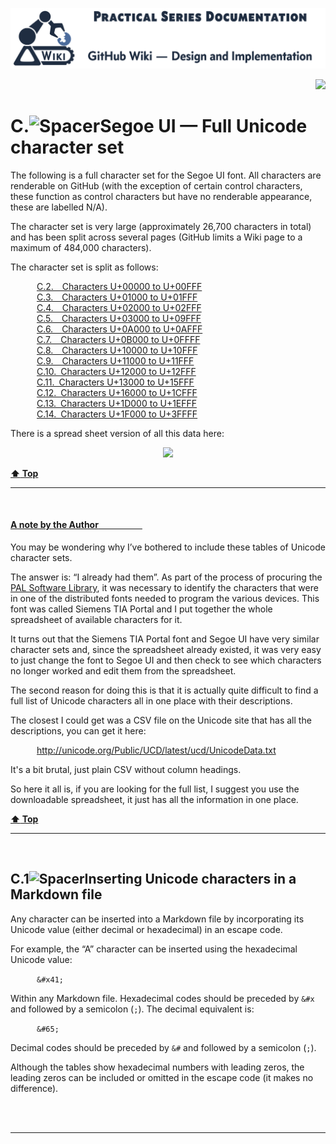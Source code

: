 <a name="idtop"></a><!-- 🟢TOP OF PAGE - MARKER  (BLANK LINE BELOW)   -->

<img width="896px" src="../ps-github-wiki-logo.svg" alt="PAL Logo showing Wiki Documentation heading"><!-- 🟢TOP OF PAGE - LOGO IMAGE -->
<p align="right"><img height="18" src="https://img.shields.io/badge/Web_ID-C00--eaq-blue"></p>      <!-- 🟢TOP OF PAGE - WEB ID     --> 

# C.<!--         🟥H1🟥--><img width="097" height="1" src="https://psop.uk/wi-s" alt="Spacer">Segoe UI &mdash; Full Unicode character set

The following is a full character set for the Segoe UI font. All characters are renderable on GitHub (with the exception of certain control characters, these function as control characters but have no renderable appearance, these are labelled N/A).

The character set is very large (approximately 26,700 characters in total) and has been split across several pages (GitHub limits a Wiki page to a maximum of 484,000 characters). 

The character set is split as follows:

&emsp;&emsp;&emsp;[C.2.&emsp;Characters U+00000 to U+00FFF](../C-0200/App%20C.02%20Segoe%20Character%20Set.md)<br>
&emsp;&emsp;&emsp;[C.3.&emsp;Characters U+01000 to U+01FFF](../C-0300/App%20C.03%20Segoe%20Character%20Set.md)<br>
&emsp;&emsp;&emsp;[C.4.&emsp;Characters U+02000 to U+02FFF](../C-0400/App%20C.04%20Segoe%20Character%20Set.md)<br>
&emsp;&emsp;&emsp;[C.5.&emsp;Characters U+03000 to U+09FFF](../C-0500/App%20C.05%20Segoe%20Character%20Set.md)<br>
&emsp;&emsp;&emsp;[C.6.&emsp;Characters U+0A000 to U+0AFFF](../C-0600/App%20C.06%20Segoe%20Character%20Set.md)<br>
&emsp;&emsp;&emsp;[C.7.&emsp;Characters U+0B000 to U+0FFFF](../C-0700/App%20C.07%20Segoe%20Character%20Set.md)<br>
&emsp;&emsp;&emsp;[C.8.&emsp;Characters U+10000 to U+10FFF](../C-0800/App%20C.08%20Segoe%20Character%20Set.md)<br>
&emsp;&emsp;&emsp;[C.9.&emsp;Characters U+11000 to U+11FFF](../C-0900/App%20C.09%20Segoe%20Character%20Set.md)<br>
&emsp;&emsp;&emsp;[C.10.&ensp;Characters U+12000 to U+12FFF](../C-1000/App%20C.10%20Segoe%20Character%20Set.md)<br>
&emsp;&emsp;&emsp;[C.11.&ensp;Characters U+13000 to U+15FFF](../C-1100/App%20C.11%20Segoe%20Character%20Set.md)<br>
&emsp;&emsp;&emsp;[C.12.&ensp;Characters U+16000 to U+1CFFF](../C-1200/App%20C.12%20Segoe%20Character%20Set.md)<br>
&emsp;&emsp;&emsp;[C.13.&ensp;Characters U+1D000 to U+1EFFF](../C-1300/App%20C.13%20Segoe%20Character%20Set.md)<br>
&emsp;&emsp;&emsp;[C.14.&ensp;Characters U+1F000 to U+3FFFF](../C-1400/App%20C.14%20Segoe%20Character%20Set.md)<br>

There is a spread sheet version of all this data here:


<p align="center"><a href="../C-0000/04-data/segou_full_character_set.xlsx"><img height="30" src="https://img.shields.io/badge/Download_the_full_Segoe_UI_character_spread_sheet-1F883D"></a></p>

**[:arrow_up: Top](#idtop)**<!-- END OF SECTION - LINK TO TOP🔽🔽(BLANK LINE ABOVE) -->
<HR>                        <!-- END OF SECTION - SEPARATING LINE                    -->
<br>                        <!-- END OF SECTION - PADDING    🔼🔼(BLANK LINE BELOW) -->

#### <!--       🟥H4🟥--><u>A note by the Author<!-- Extended line -->&emsp;&emsp;&emsp;&emsp;&emsp;</u> 

You may be wondering why I’ve bothered to include these tables of Unicode character sets.

The answer is: “I already had them”. As part of the process of procuring the [PAL Software Library]( https://practicalseries.com/2001-pal/11-web/index.html), it was necessary to identify the characters that were in one of the distributed fonts needed to program the various devices. This font was called Siemens TIA Portal and I put together the whole spreadsheet of available characters for it.

It turns out that the Siemens TIA Portal font and Segoe UI have very similar character sets and, since the spreadsheet already existed, it was very easy to just change the font to Segoe UI and then check to see which characters no longer worked and edit them from the spreadsheet.

The second reason for doing this is that it is actually quite difficult to find a full list of Unicode characters all in one place with their descriptions. 

The closest I could get was a CSV file on the Unicode site that has all the descriptions, you can get it here:

&emsp;&emsp;&emsp;<!--- Enter URL -->http://unicode.org/Public/UCD/latest/ucd/UnicodeData.txt

It's a bit brutal, just plain CSV without column headings.

So here it all is, if you are looking for the full list, I suggest you use the downloadable spreadsheet, it just has all the information in one place.

**[:arrow_up: Top](#idtop)**<!-- END OF SECTION - LINK TO TOP🔽🔽(BLANK LINE ABOVE) -->
<HR>                        <!-- END OF SECTION - SEPARATING LINE                    -->
<br>                        <!-- END OF SECTION - PADDING    🔼🔼(BLANK LINE BELOW) -->

## C.1<!--      🟥H2🟥--><img width="087" height="1" src="https://psop.uk/wi-s" alt="Spacer">Inserting Unicode characters in a Markdown file

Any character can be inserted into a Markdown file by incorporating its Unicode value (either decimal or hexadecimal) in an escape code.

For example, the “A” character can be inserted using the hexadecimal Unicode value:

&emsp;&emsp;&emsp;`&#x41;`

Within any Markdown file. Hexadecimal codes should be preceded by `&#x` and followed by a semicolon (`;`).
The decimal equivalent is:

&emsp;&emsp;&emsp;`&#65;`

Decimal codes should be preceded by `&#` and followed by a semicolon (`;`).

Although the tables show hexadecimal numbers with leading zeros, the leading zeros can be included or omitted in the escape code (it makes no difference).

<br><br>            <!-- END OF PAGE - 🟥🟥🟥🟥🟥 PADDING🔽🔽(NO BLANK LINE ABOVE) -->
<hr>                <!-- END OF PAGE - 🟥🟥🟥🟥🟥 SEPARATING LINE                   -->
<a name="idend"></a><!-- END OF PAGE – 🟥🟥🟥🟥🟥 MARKER 🔼🔼                      -->
